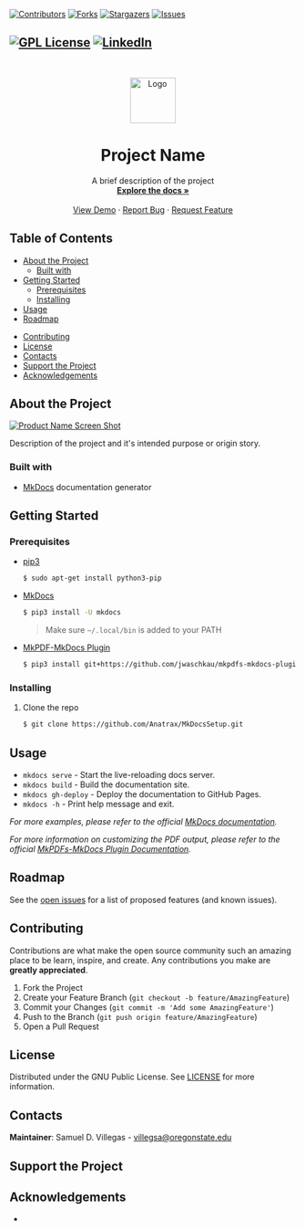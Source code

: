<!-- GitHub Badges/Shields -->
<!-- https://medium.com/better-programming/add-badges-to-a-github-repository-716d2988dc6a -->
[![Contributors][contributors-shield]][contributors-url]
[![Forks][forks-shield]][forks-url]
[![Stargazers][stars-shield]][stars-url]
[![Issues][issues-shield]][issues-url]
<!--
![CI/CD][workflow-url]
-->
[![GPL License][license-shield]][license-url]
[![LinkedIn][linkedin-shield]][linkedin-url]
-----
<!-- PROJECT LOGO -->
<br />
<p align="center">
  <a href="https://github.com/Anatrax/FPGA_Blocks">
	<img src="/images/HARTlogo.jpg" width="80" height="auto" alt="Logo"/>
  </a>

  <h1 align="center">Project Name</h1>

  <p align="center">
    A brief description of the project
    <br />
    <a href="https://github.com/Anatrax/FPGA_Blocks"><strong>Explore the docs »</strong></a>
    <br />
    <br />
    <a href="https://github.com/Anatrax/FPGA_Blocks">View Demo</a>
    ·
    <a href="https://github.com/Anatrax/FPGA_Blocks/issues">Report Bug</a>
    ·
    <a href="https://github.com/Anatrax/FPGA_Blocks/issues">Request Feature</a>
  </p>
</p>

Table of Contents
---------------------
- [About the Project](#about-the-project)
  - [Built with](#about-the-project-built-with)
- [Getting Started](#getting-started)
  - [Prerequisites](#getting-started-prerequisites)
  - [Installing](#getting-started-installing)
- [Usage](#usage)
- [Roadmap](#roadmap)
<!--
- [FAQ](#faq)
-->
- [Contributing](#contributing)
- [License](#license)
- [Contacts](#contacts)
- [Support the Project](#donate)
- [Acknowledgements](#acknowledgements)

<a name="about-the-project"></a>
About the Project
---------------------
[![Product Name Screen Shot][product-screenshot]](https://example.com)

Description of the project and it's intended purpose or origin story.

<a name="about-the-project-built-with"></a>
### Built with
<!-- This section should list any major frameworks that you built your project using. Leave any add-ons/plugins for the acknowledgements section. Here are a few examples. -->

- [MkDocs](https://www.mkdocs.org/) documentation generator

<a name="getting-started"></a>
Getting Started
---------------------
<!-- This is an example of how you may give instructions on setting up your project locally. To get a local copy up and running follow these simple example steps. -->

<a name="getting-started-prerequisites"></a>
### Prerequisites
<!-- This is an example of how to list things you need to use the software and how to install them. -->

- [pip3](https://pip.pypa.io/en/stable/installing/)
  ```bash
  $ sudo apt-get install python3-pip
  ```
- [MkDocs](https://www.mkdocs.org/#installation)
  ```bash
  $ pip3 install -U mkdocs
  ```
  > Make sure `~/.local/bin` is added to your PATH
- [MkPDF-MkDocs Plugin](https://github.com/comwes/mkpdfs-mkdocs-plugin)
  ```bash
  $ pip3 install git+https://github.com/jwaschkau/mkpdfs-mkdocs-plugin.git#egg=mkpdfs-mkdocs-plugin
  ```

<a name="getting-started-installing"></a>
### Installing
1. Clone the repo
    ```bash
    $ git clone https://github.com/Anatrax/MkDocsSetup.git
    ```

<a name="usage"></a>
Usage
--------
<!-- Use this space to show useful examples of how a project can be used. Additional screenshots, code examples and demos work well in this space. You may also link to more resources.<br> -->
- `mkdocs serve` - Start the live-reloading docs server.
- `mkdocs build` - Build the documentation site.
- `mkdocs gh-deploy` - Deploy the documentation to GitHub Pages.
- `mkdocs -h` - Print help message and exit.

*For more examples, please refer to the official [MkDocs documentation](https://www.mkdocs.org/).*

*For more information on customizing the PDF output, please refer to the official [MkPDFs-MkDocs Plugin Documentation](https://comwes.github.io/mkpdfs-mkdocs-plugin/pdf/documentation.pdf).*

<a name="roadmap"></a>
Roadmap
----------
See the [open issues][issues-url] for a list of proposed features (and known issues).
<!--
<a name="faq"></a>
FAQ
-------
- How is this project so amazing?
-->
<a name="contributing"></a>
Contributing
---------------
Contributions are what make the open source community such an amazing place to be learn, inspire, and create. Any contributions you make are **greatly appreciated**.

1. Fork the Project
2. Create your Feature Branch (`git checkout -b feature/AmazingFeature`)
3. Commit your Changes (`git commit -m 'Add some AmazingFeature'`)
4. Push to the Branch (`git push origin feature/AmazingFeature`)
5. Open a Pull Request

<a name="license"></a>
License
-----------
Distributed under the GNU Public License. See [LICENSE][license-url] for more information.

<a name="contacts"></a>
Contacts
-----------
**Maintainer**: Samuel D. Villegas <!-- - @your_twitter --> - villegsa@oregonstate.edu

<!-- Project Link: https://github.com/your_username/repo_name -->

<a name="donate"></a>
Support the Project
--------------------
<!--
[Donate to HART](https://osuaiaa.com/donate)
-->

<a name="acknowledgements"></a>
Acknowledgements
-----------------
- 

<!-- MARKDOWN LINKS & IMAGES -->
<!-- https://www.markdownguide.org/basic-syntax/#reference-style-links -->
[contributors-shield]: https://img.shields.io/github/contributors/Anatrax/FPGA_Blocks?style=flat-square
[contributors-url]: https://github.com/Anatrax/FPGA_Blocks/graphs/contributors
[forks-shield]: https://img.shields.io/github/forks/Anatrax/FPGA_Blocks?style=flat-square
[forks-url]: https://github.com/Anatrax/FPGA_Blocks/network/members
[stars-shield]: https://img.shields.io/github/stars/Anatrax/FPGA_Blocks?style=flat-square
[stars-url]: https://github.com/Anatrax/FPGA_Blocks/stargazers
[issues-shield]: https://img.shields.io/github/issues/Anatrax/FPGA_Blocks?style=flat-square
[issues-url]: https://github.com/Anatrax/FPGA_Blocks/issues
[workflow-url]: https://github.com/Anatrax/FPGA_Blocks/workflows/CI/CD/badge.svg?branch=develop
[license-shield]: https://img.shields.io/github/license/Anatrax/FPGA_Blocks?style=flat-square
[license-url]: https://github.com/Anatrax/FPGA_Blocks/blob/main/LICENSE
[linkedin-shield]: https://img.shields.io/badge/-LinkedIn-black.svg?style=flat-square&logo=linkedin&colorB=555
[linkedin-url]: https://linkedin.com/in/samuel-v-7644b1163
[product-screenshot]: images/screenshot.png
